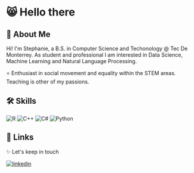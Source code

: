 
# 😸 Hello there 


## 🌺 About Me
Hi! I'm Stephanie, a B.S. in Computer Science and Techonology @ Tec De Monterrey. As student and professional I am interested in Data Science, Machine Learning and Natural Language Processing.

⭐ Enthusiast in social movement and equality within the STEM areas. Teaching is other of my passions.




## 🛠 Skills
![R](https://img.shields.io/badge/C%2B%2B-%23b6befc?logo=c%2B%2B&logoColor=%230a145c) 
![C++](https://img.shields.io/badge/R-%23b6befc?logo=r&logoColor=%230a145c) 
![C#](https://img.shields.io/badge/C%23-%23b6befc?logo=csharp&logoColor=%230a145c)
![Python](https://img.shields.io/badge/Python-%23b6befc?logo=python&logoColor=%230a145c)


## 🔗 Links
✨ Let's keep in touch 

[![linkedin](https://img.shields.io/badge/linkedin-0A66C2?style=for-the-badge&logo=linkedin&logoColor=white)](https://www.linkedin.com/in/stephanie-ruiz-diaz/)


